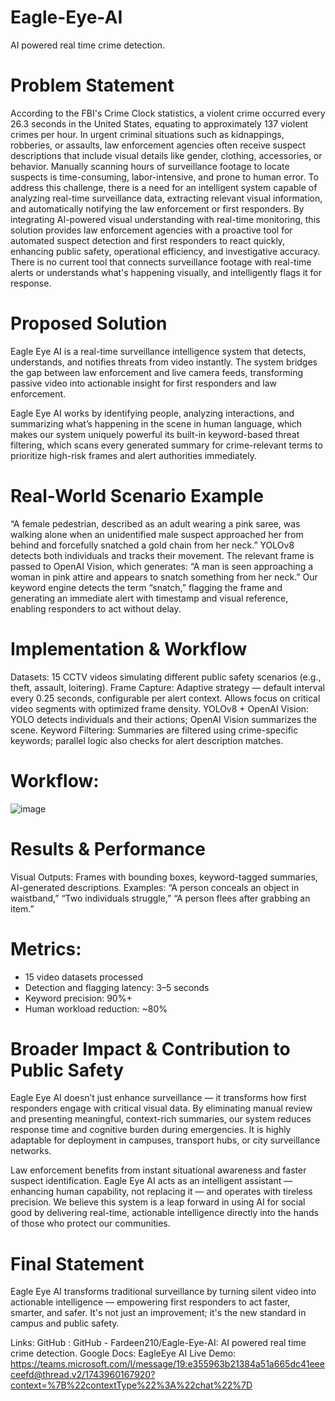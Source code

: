 # Eagle-Eye-AI
AI powered real time crime detection. 

# Problem Statement

According to the FBI's Crime Clock statistics, a violent crime occurred every 26.3 seconds in the United States, equating to approximately 137 violent crimes per hour. In urgent criminal situations such as kidnappings, robberies, or assaults, law enforcement agencies often receive suspect descriptions that include visual details like gender, clothing, accessories, or behavior. Manually scanning hours of surveillance footage to locate suspects is time-consuming, labor-intensive, and prone to human error. To address this challenge, there is a need for an intelligent system capable of analyzing real-time surveillance data, extracting relevant visual information, and automatically notifying the law enforcement or first responders. By integrating AI-powered visual understanding with real-time monitoring, this solution provides law enforcement agencies with a proactive tool for automated suspect detection and first responders to react quickly, enhancing public safety, operational efficiency, and investigative accuracy.
There is no current tool that connects surveillance footage with real-time alerts or understands what's happening visually, and intelligently flags it for response.

# Proposed Solution
Eagle Eye AI is a real-time surveillance intelligence system that detects, understands, and notifies threats from video instantly. The system bridges the gap between law enforcement and live camera feeds, transforming passive video into actionable insight for first responders and law enforcement.

Eagle Eye AI works by identifying people, analyzing interactions, and summarizing what’s happening in the scene in human language, which makes our system uniquely powerful  its built-in keyword-based threat filtering, which scans every generated summary for crime-relevant terms to prioritize high-risk frames and alert authorities immediately.

# Real-World Scenario Example
“A female pedestrian, described as an adult wearing a pink saree, was walking alone when an unidentified male suspect approached her from behind and forcefully snatched a gold chain from her neck.”
YOLOv8 detects both individuals and tracks their movement. The relevant frame is passed to OpenAI Vision, which generates: “A man is seen approaching a woman in pink attire and appears to snatch something from her neck.”
Our keyword engine detects the term “snatch,” flagging the frame and generating an immediate alert with timestamp and visual reference, enabling responders to act without delay.

# Implementation & Workflow
Datasets: 15 CCTV videos simulating different public safety scenarios (e.g., theft, assault, loitering).
Frame Capture: Adaptive strategy — default interval every 0.25 seconds, configurable per alert context. Allows focus on critical video segments with optimized frame density.
YOLOv8 + OpenAI Vision: YOLO detects individuals and their actions; OpenAI Vision summarizes the scene.
Keyword Filtering: Summaries are filtered using crime-specific keywords; parallel logic also checks for alert description matches.

# Workflow:
![image](https://github.com/user-attachments/assets/5e91a932-ef39-43dc-8046-6abea995aa0d)


# Results & Performance
Visual Outputs: Frames with bounding boxes, keyword-tagged summaries, AI-generated descriptions.
Examples: “A person conceals an object in waistband,” “Two individuals struggle,” “A person flees after grabbing an item.”

# Metrics:
- 15 video datasets processed
- Detection and flagging latency: 3–5 seconds
- Keyword precision: 90%+
- Human workload reduction: ~80%

# Broader Impact & Contribution to Public Safety
Eagle Eye AI doesn’t just enhance surveillance — it transforms how first responders engage with critical visual data. By eliminating manual review and presenting meaningful, context-rich summaries, our system reduces response time and cognitive burden during emergencies. It is highly adaptable for deployment in campuses, transport hubs, or city surveillance networks.

Law enforcement benefits from instant situational awareness and faster suspect identification. Eagle Eye AI acts as an intelligent assistant — enhancing human capability, not replacing it — and operates with tireless precision.
We believe this system is a leap forward in using AI for social good by delivering real-time, actionable intelligence directly into the hands of those who protect our communities.

# Final Statement
Eagle Eye AI transforms traditional surveillance by turning silent video into actionable intelligence — empowering first responders to act faster, smarter, and safer. It's not just an improvement; it's the new standard in campus and public safety.

Links:
GitHub : GitHub - Fardeen210/Eagle-Eye-AI: AI powered real time crime detection.
Google Docs: EagleEye AI
Live Demo: https://teams.microsoft.com/l/message/19:e355963b21384a51a665dc41eeeceefd@thread.v2/1743960167920?context=%7B%22contextType%22%3A%22chat%22%7D
